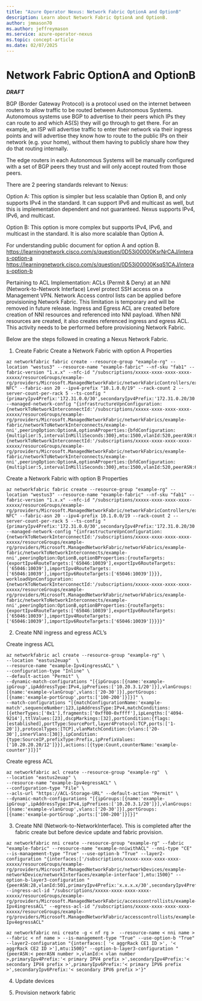```yaml
---
title: "Azure Operator Nexus: Network Fabric OptionA and OptionB"
description: Learn about Network Fabric OptionA and OptionB.
author: jmmason70
ms.author: jeffreymason
ms.service: azure-operator-nexus
ms.topic: concept-article
ms.date: 02/07/2025
---
```


# Network Fabric OptionA and OptionB 
***DRAFT***

BGP (Border Gateway Protocol) is a protocol used on the internet between routers to allow traffic to be routed between Autonomous Systems. Autonomous systems use BGP to advertise to their peers which IPs they can route to and which AS(S) they will go through to get there. For an example, an ISP will advertise traffic to enter their network via their ingress points and will advertise they know how to route to the public IPs on their network (e.g. your home), without them having to publicly share how they do that routing internally.
 
The edge routers in each Autonomous Systems will be manually configured with a set of BGP peers they trust and will only accept routed from those peers.

There are 2 peering standards relevant to Nexus:

Option A: This option is simpler but less scalable than Option B, and only supports IPv4 in the standard. It can support IPv6 and multicast as well, but this is implementation dependent and not guaranteed. Nexus supports IPv4, IPv6, and multicast.

Option B: This option is more complex but supports IPv4, IPv6, and multicast in the standard. It is also more scalable than Option A.
 
For understanding public document for option A and option B. 
https://learningnetwork.cisco.com/s/question/0D53i00000KsrNrCAJ/interas-option-a
https://learningnetwork.cisco.com/s/question/0D53i00000KsqS1CAJ/interas-option-b

Pertaining to ACL Implementation:
ACLs (Permit & Deny) at an NNI (Network-to-Network Interface) Level protect SSH access on a Management VPN. Network Access control lists can be applied before provisioning Network Fabric. This limitation is temporary and will be removed in future release.
Ingress and Egress ACL are created before creation of NNI resources and referenced into NNI payload. When NNI resources are created, it also creates referenced ingress and egress ACL. This activity needs to be performed before provisioning Network Fabric.

Below are the steps followed in creating a Nexus Network Fabric.

1. Create Fabric
Create a Network Fabric with option A Properties

````
az networkfabric fabric create --resource-group "example-rg" --location "westus3" --resource-name "example-fabric" --nf-sku "fab1" --fabric-version "1.x.x" --nfc-id "/subscriptions/xxxxx-xxxx-xxxx-xxxx-xxxxx/resourceGroups/example-rg/providers/Microsoft.ManagedNetworkFabric/networkFabricControllers/example-NFC" --fabric-asn 20 --ipv4-prefix "10.1.0.0/19" --rack-count 2 --server-count-per-rack 5 --ts-config "{primaryIpv4Prefix:'172.31.0.0/30',secondaryIpv4Prefix:'172.31.0.20/30',username:'****',password:'*****',serialNumber:1234}" --managed-network-config "{infrastructureVpnConfiguration:{networkToNetworkInterconnectId:'/subscriptions/xxxxx-xxxx-xxxx-xxxx-xxxxx/resourceGroups/example-rg/providers/Microsoft.ManagedNetworkFabric/networkFabrics/example-fabric/networkToNetworkInterconnects/example-nni',peeringOption:OptionA,optionAProperties:{bfdConfiguration:{multiplier:5,intervalInMilliSeconds:300},mtu:1500,vlanId:520,peerASN:65133,primaryIpv4Prefix:'172.31.0.0/31',secondaryIpv4Prefix:'172.31.0.20/31'}},workloadVpnConfiguration:{networkToNetworkInterconnectId:'/subscriptions/xxxxx-xxxx-xxxx-xxxx-xxxxx/resourceGroups/example-rg/providers/Microsoft.ManagedNetworkFabric/networkFabrics/example-fabric/networkToNetworkInterconnects/example-nni',peeringOption:OptionA,optionAProperties:{bfdConfiguration:{multiplier:5,intervalInMilliSeconds:300},mtu:1500,vlanId:520,peerASN:65133,primaryIpv4Prefix:'172.31.0.0/31',secondaryIpv4Prefix:'172.31.0.20/31',primaryIpv6Prefix:'3FFE:FFFF:0:CD30::a0/127',secondaryIpv6Prefix:'3FFE:FFFF:0:CD30::a0/127'}}}"
````


Create a Network Fabric with option B Properties

````
az networkfabric fabric create --resource-group "example-rg" --location "westus3" --resource-name "example-fabric" --nf-sku "fab1" --fabric-version "1.x.x" --nfc-id "/subscriptions/xxxxx-xxxx-xxxx-xxxx-xxxxx/resourceGroups/example-rg/providers/Microsoft.ManagedNetworkFabric/networkFabricControllers/example-NFC" --fabric-asn 20 --ipv4-prefix 10.1.0.0/19 --rack-count 2 --server-count-per-rack 5 --ts-config "{primaryIpv4Prefix:'172.31.0.0/30',secondaryIpv4Prefix:'172.31.0.20/30',username:'****',password:'*****',serialNumber:'1234'}"
--managed-network-config "{infrastructureVpnConfiguration:{networkToNetworkInterconnectId:'/subscriptions/xxxxx-xxxx-xxxx-xxxx-xxxxx/resourceGroups/example-rg/providers/Microsoft.ManagedNetworkFabric/networkFabrics/example-fabric/networkToNetworkInterconnects/example-nni',peeringOption:OptionB,optionBProperties:{routeTargets:{exportIpv4RouteTargets:['65046:10039'],exportIpv6RouteTargets:['65046:10039'],importIpv4RouteTargets:['65046:10039'],importIpv6RouteTargets:['65046:10039']}}},
workloadVpnConfiguration:{networkToNetworkInterconnectId:'/subscriptions/xxxxx-xxxx-xxxx-xxxx-xxxxx/resourceGroups/example-rg/providers/Microsoft.ManagedNetworkFabric/networkFabrics/example-fabric/networkToNetworkInterconnects/example-nni',peeringOption:OptionB,optionBProperties:{routeTargets:{exportIpv4RouteTargets:['65046:10039'],exportIpv6RouteTargets:['65046:10039'],importIpv4RouteTargets:['65046:10039'],importIpv6RouteTargets:['65046:10039']}}}}"
````

2.  Create NNI ingress and egress ACL’s

Create ingress ACL

````
az networkfabric acl create --resource-group "example-rg" \
--location "eastus2euap"  \
--resource-name "example-Ipv4ingressACL" \
--configuration-type "Inline" \
--default-action "Permit" \
--dynamic-match-configurations "[{ipGroups:[{name:'example-ipGroup',ipAddressType:IPv4,ipPrefixes:['10.20.3.1/20']}],vlanGroups:[{name:'example-vlanGroup',vlans:['20-30']}],portGroups:[{name:'example-portGroup',ports:['100-200']}]}]" \
--match-configurations "[{matchConfigurationName:'example-match',sequenceNumber:123,ipAddressType:IPv4,matchConditions:[{etherTypes:['0x1'],fragments:['0xff00-0xffff'],ipLengths:['4094-9214'],ttlValues:[23],dscpMarkings:[32],portCondition:{flags:[established],portType:SourcePort,layer4Protocol:TCP,ports:['1-20']},protocolTypes:[TCP],vlanMatchCondition:{vlans:['20-30'],innerVlans:[30]},ipCondition:{type:SourceIP,prefixType:Prefix,ipPrefixValues:['10.20.20.20/12']}}],actions:[{type:Count,counterName:'example-counter'}]}]"
````

Create egress ACL

````
az networkfabric acl create --resource-group "example-rg"  \
--location "eastus2euap" \
--resource-name "example-Ipv4egressACL" \
--configuration-type "File" \
--acls-url "https://ACL-Storage-URL" --default-action "Permit" \
--dynamic-match-configurations "[{ipGroups:[{name:'example-ipGroup',ipAddressType:IPv4,ipPrefixes:['10.20.3.1/20']}],vlanGroups:[{name:'example-vlanGroup',vlans:['20-30']}],portGroups:[{name:'example-portGroup',ports:['100-200']}]}]"
````

3.  Create NNI (Network-to-NetworkInterface). This is completed after the fabric create but before device update and fabric provision.

````
az networkfabric nni create --resource-group "example-rg" --fabric "example-fabric" --resource-name "example-nniwithACL" --nni-type "CE" --is-management-type "True" --use-option-b "True" --layer2-configuration "{interfaces:['/subscriptions/xxxxx-xxxx-xxxx-xxxx-xxxxx/resourceGroups/example-rg/providers/Microsoft.ManagedNetworkFabric/networkDevices/example-networkDevice/networkInterfaces/example-interface'],mtu:1500}" --option-b-layer3-configuration "{peerASN:28,vlanId:501,primaryIpv4Prefix:'x.x.x.x/30',secondaryIpv4Prefix:'10.18.0.128/30',primaryIpv6Prefix:'10:2:0:124::400/127',secondaryIpv6Prefix:'10:2:0:124::402/127'}" --ingress-acl-id "/subscriptions/xxxxx-xxxx-xxxx-xxxx-xxxxx/resourceGroups/example-rg/providers/Microsoft.ManagedNetworkFabric/accesscontrollists/example-Ipv4ingressACL" --egress-acl-id "/subscriptions/xxxxx-xxxx-xxxx-xxxx-xxxxx/resourceGroups/example-rg/providers/Microsoft.ManagedNetworkFabric/accesscontrollists/example-Ipv4egressACL"
````

````
az networkfabric nni create -g < nf rg >  --resource-name < nni name > --fabric < nf name > --is-management-type "True" --use-option-b "True" --layer2-configuration "{interfaces:[ '< aggrRack CE1 ID >', '< aggrRack CE2 ID >'],mtu:1500}" --option-b-layer3-configuration "{peerASN:< peerASN number >,vlanId:< vlan number >,primaryIpv4Prefix:'< primary IPV4 prefix >',secondaryIpv4Prefix:'< secondary IPV4 prefix >',primaryIpv6Prefix:'< primary IPV6 prefix >',secondaryIpv6Prefix:'< secondary IPV6 prefix >'}"
````

4.  Update devices
   
5.  Provision network fabric
